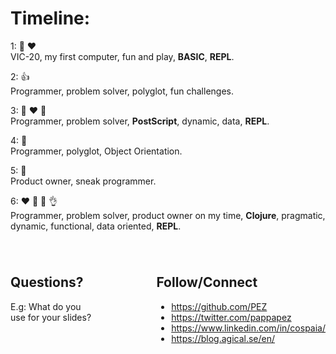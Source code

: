 <div class="slide">

# Timeline:

  <div class="gutters-10 lc-0 small" style="">

1: 🎉 ❤️ <br>VIC-20, my first computer, fun and play, **BASIC**, **REPL**.

2: 👍 <br>Programmer, problem solver, polyglot, fun challenges. 

3: 🎉 ❤️ 💪 <br>Programmer, problem solver, **PostScript**, dynamic, data, **REPL**.

4: 🥱 <br>Programmer, polyglot, Object Orientation.

5: 🤷 <br>Product owner, sneak programmer.

6: ❤️ 🎉 💪 👌 <br>Programmer, problem solver, product owner on my time, **Clojure**, pragmatic, dynamic, functional, data oriented, **REPL**.

  </div>

<div style="display: flex; margin-top: 40px;">
<div style="display: inline-block;">

## Questions?

E.g: What do you use for your slides?
</div>
<div style="display: inline-block; margin-left: 100px">

## Follow/Connect
* https://github.com/PEZ
* https://twitter.com/pappapez
* https://www.linkedin.com/in/cospaia/
* https://blog.agical.se/en/
</div>
</div>

</div>